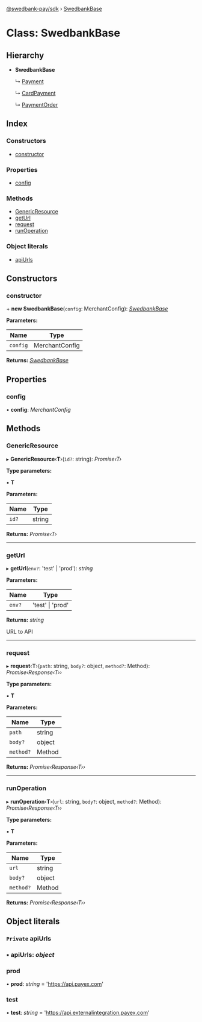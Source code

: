 [@swedbank-pay/sdk](../README.md) › [SwedbankBase](swedbankbase.md)

# Class: SwedbankBase

## Hierarchy

* **SwedbankBase**

  ↳ [Payment](payment.md)

  ↳ [CardPayment](cardpayment.md)

  ↳ [PaymentOrder](paymentorder.md)

## Index

### Constructors

* [constructor](swedbankbase.md#constructor)

### Properties

* [config](swedbankbase.md#config)

### Methods

* [GenericResource](swedbankbase.md#genericresource)
* [getUrl](swedbankbase.md#geturl)
* [request](swedbankbase.md#request)
* [runOperation](swedbankbase.md#runoperation)

### Object literals

* [apiUrls](swedbankbase.md#private-apiurls)

## Constructors

###  constructor

\+ **new SwedbankBase**(`config`: MerchantConfig): *[SwedbankBase](swedbankbase.md)*

**Parameters:**

Name | Type |
------ | ------ |
`config` | MerchantConfig |

**Returns:** *[SwedbankBase](swedbankbase.md)*

## Properties

###  config

• **config**: *MerchantConfig*

## Methods

###  GenericResource

▸ **GenericResource**‹**T**›(`id?`: string): *Promise‹T›*

**Type parameters:**

▪ **T**

**Parameters:**

Name | Type |
------ | ------ |
`id?` | string |

**Returns:** *Promise‹T›*

___

###  getUrl

▸ **getUrl**(`env?`: 'test' | 'prod'): *string*

**Parameters:**

Name | Type |
------ | ------ |
`env?` | 'test' &#124; 'prod' |

**Returns:** *string*

URL to API

___

###  request

▸ **request**‹**T**›(`path`: string, `body?`: object, `method?`: Method): *Promise‹Response‹T››*

**Type parameters:**

▪ **T**

**Parameters:**

Name | Type |
------ | ------ |
`path` | string |
`body?` | object |
`method?` | Method |

**Returns:** *Promise‹Response‹T››*

___

###  runOperation

▸ **runOperation**‹**T**›(`url`: string, `body?`: object, `method?`: Method): *Promise‹Response‹T››*

**Type parameters:**

▪ **T**

**Parameters:**

Name | Type |
------ | ------ |
`url` | string |
`body?` | object |
`method?` | Method |

**Returns:** *Promise‹Response‹T››*

## Object literals

### `Private` apiUrls

### ▪ **apiUrls**: *object*

###  prod

• **prod**: *string* = 'https://api.payex.com'

###  test

• **test**: *string* = 'https://api.externalintegration.payex.com'
